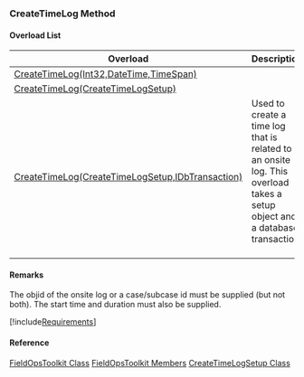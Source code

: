 ### CreateTimeLog Method

#### Overload List

| Overload | Description |
| --- | --- |
| [CreateTimeLog(Int32,DateTime,TimeSpan)](FChoice.Toolkits.Clarify~FChoice.Toolkits.Clarify.FieldOps.FieldOpsToolkit~CreateTimeLog(Int32,DateTime,TimeSpan).md) |   |
| [CreateTimeLog(CreateTimeLogSetup)](FChoice.Toolkits.Clarify~FChoice.Toolkits.Clarify.FieldOps.FieldOpsToolkit~CreateTimeLog(CreateTimeLogSetup).md) |   |
| [CreateTimeLog(CreateTimeLogSetup,IDbTransaction)](FChoice.Toolkits.Clarify~FChoice.Toolkits.Clarify.FieldOps.FieldOpsToolkit~CreateTimeLog(CreateTimeLogSetup,IDbTransaction).md) | Used to create a time log that is related to an onsite log. This overload takes a setup object and a database transaction.   |

#### Remarks

The objid of the onsite log or a case/subcase id must be supplied (but not both). The start time and duration must also be supplied.

[!include[Requirements](../partials/requirements.md)]



#### Reference

[FieldOpsToolkit Class](FChoice.Toolkits.Clarify~FChoice.Toolkits.Clarify.FieldOps.FieldOpsToolkit.md)
[FieldOpsToolkit Members](FChoice.Toolkits.Clarify~FChoice.Toolkits.Clarify.FieldOps.FieldOpsToolkit_members.md)
[CreateTimeLogSetup Class](FChoice.Toolkits.Clarify~FChoice.Toolkits.Clarify.FieldOps.CreateTimeLogSetup.md)
